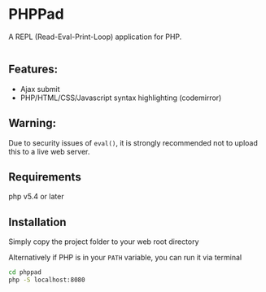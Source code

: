 PHPPad
======

A REPL (Read-Eval-Print-Loop) application for PHP. 

<a href="http://imgur.com/TQqevIu"><img src="http://i.imgur.com/TQqevIu.png" alt="" title="Hosted by imgur.com" /></a>

## Features:
- Ajax submit
- PHP/HTML/CSS/Javascript syntax highlighting (codemirror)


## Warning:
Due to security issues of `eval()`, it is strongly recommended not to upload this to a live web server.

## Requirements 

php v5.4 or later

## Installation

Simply copy the project folder to your web root directory


Alternatively if PHP is in your `PATH` variable, you can run it via terminal

```bash
cd phppad
php -S localhost:8080
```